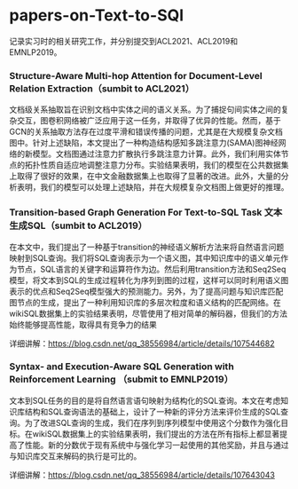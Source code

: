# papers-on-Text-to-SQl
记录实习时的相关研究工作，并分别提交到ACL2021、ACL2019和EMNLP2019。



### Structure-Aware Multi-hop Attention for Document-Level Relation Extraction（sumbit to ACL2021）

文档级关系抽取旨在识别文档中实体之间的语义关系。为了捕捉句间实体之间的复杂交互，图卷积网络被广泛应用于这一任务，并取得了优异的性能。然而，基于GCN的关系抽取方法存在过度平滑和错误传播的问题，尤其是在大规模复杂文档图中。针对上述缺陷，本文提出了一种构造结构感知多跳注意力(SAMA)图神经网络的新模型。文档图通过注意力扩散执行多跳注意力计算。此外，我们利用实体节点的拓扑性质自适应地调整注意力分布。实验结果表明，我们的模型在公共数据集上取得了很好的效果，在中文金融数据集上也取得了显著的改进。此外，大量的分析表明，我们的模型可以处理上述缺陷，并在大规模复杂文档图上做更好的推理。





### Transition-based Graph Generation For Text-to-SQL Task 文本生成SQL（sumbit to ACL2019）

在本文中，我们提出了一种基于transition的神经语义解析方法来将自然语言问题映射到SQL查询。我们将SQL查询表示为一个语义图，其中知识库中的语义单元作为节点，SQL语言的关键字和运算符作为边。然后利用transition方法和Seq2Seq模型，将文本到SQL的生成过程转化为序列到图的过程，这样可以同时利用语义图表示的优点和Seq2Seq模型强大的预测能力。另外，为了提高问题与知识库匹配图节点的生成，提出了一种利用知识库的多层次粒度和语义结构的匹配网络。在wikiSQL数据集上的实验结果表明，尽管使用了相对简单的解码器，但我们的方法始终能够提高性能，取得具有竞争力的结果

详细讲解：https://blog.csdn.net/qq_38556984/article/details/107544682



### Syntax- and Execution-Aware SQL Generation with Reinforcement Learning （submit to EMNLP2019）

文本到SQL任务的目的是将自然语言语句映射为结构化的SQL查询。本文在考虑知识库结构和SQL查询语法的基础上，设计了一种新的评分方法来评价生成的SQL查询。为了改进SQL查询的生成，我们在序列到序列模型中使用这个分数作为强化目标。在wikiSQL数据集上的实验结果表明，我们提出的方法在所有指标上都显著提高了性能。新的分数优于现有系统中与强化学习一起使用的其他奖励，并且与通过与知识库交互来解码的执行是可比的。

详细讲解：https://blog.csdn.net/qq_38556984/article/details/107643043
